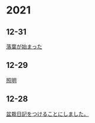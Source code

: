 # 2021

## 12-31
[落葉が始まった](盆栽/2021-12-31.md)

## 12-29
[照明](盆栽/2021-12-29.md)

## 12-28
[盆栽日記をつけることにしました。](盆栽/2021-12-28.md)